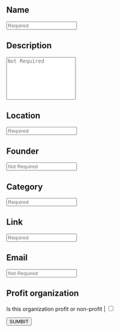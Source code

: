 <!-- TITLE: Add New Organization -->

## Name

<input type="text" id="Name" placeholder="Required" ><br>

## Description

<textarea id="Desc" placeholder="Not Required" rows="7" style="resize: none" ></textarea><br>

## Location

<input type="text" id="Location" placeholder="Required"><br>


## Founder

<input type="text" id="Founder" placeholder="Not Required"><br>

## Category

<input type="text" id="Category" placeholder="Required"><br>

## Link

<input type="text" id="Link" placeholder="Required"><br>

## Email

<input type="text" id="Email" placeholder="Not Required"><br>

## Profit organization

Is this organization profit or non-profit  |
<input type="checkbox" id="Highlighted" placeholder="Required"><br>

<button onclick="POSTorg()" >SUMBIT</button>
